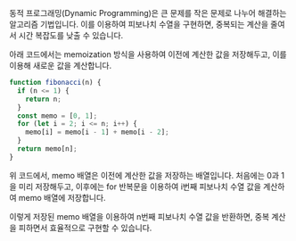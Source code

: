 동적 프로그래밍(Dynamic Programming)은 큰 문제를 작은 문제로 나누어 해결하는 알고리즘 기법입니다. 이를 이용하여 피보나치 수열을 구현하면, 중복되는 계산을 줄여서 시간 복잡도를 낮출 수 있습니다.

아래 코드에서는 memoization 방식을 사용하여 이전에 계산한 값을 저장해두고, 이를 이용해 새로운 값을 계산합니다.

```javascript
function fibonacci(n) {
  if (n <= 1) {
    return n;
  }
  const memo = [0, 1];
  for (let i = 2; i <= n; i++) {
    memo[i] = memo[i - 1] + memo[i - 2];
  }
  return memo[n];
}
```

위 코드에서, memo 배열은 이전에 계산한 값을 저장하는 배열입니다. 처음에는 0과 1을 미리 저장해두고, 이후에는 for 반복문을 이용하여 i번째 피보나치 수열 값을 계산하여 memo 배열에 저장합니다.

이렇게 저장된 memo 배열을 이용하여 n번째 피보나치 수열 값을 반환하면, 중복 계산을 피하면서 효율적으로 구현할 수 있습니다.
